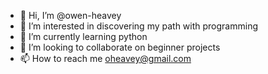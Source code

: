- 👋 Hi, I’m @owen-heavey
- 👀 I’m interested in discovering my path with programming
- 🌱 I’m currently learning python
- 💞️ I’m looking to collaborate on beginner projects
- 📫 How to reach me oheavey@gmail.com

<!---
owen-heavey/owen-heavey is a ✨ special ✨ repository because its `README.md` (this file) appears on your GitHub profile.
You can click the Preview link to take a look at your changes.
--->
